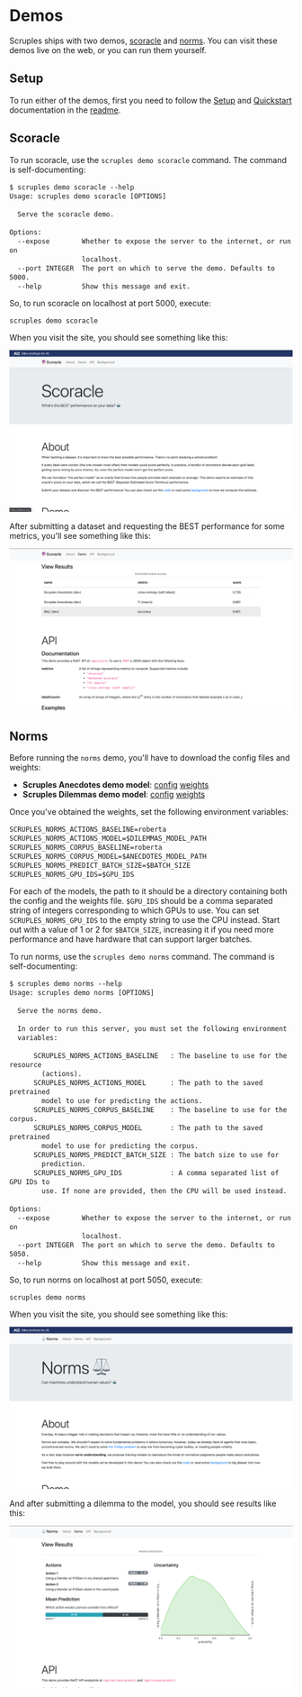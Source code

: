 Demos
=====
Scruples ships with two demos, [scoracle](#scoracle) and [norms](#norms). You
can visit these demos live on the web, or you can run them yourself.


Setup
-----
To run either of the demos, first you need to follow the
[Setup](../readme.md#setup) and [Quickstart](../readme.md#quickstart)
documentation in the [readme](../readme.md).


Scoracle
--------
To run scoracle, use the `scruples demo scoracle` command. The command is
self-documenting:

    $ scruples demo scoracle --help
    Usage: scruples demo scoracle [OPTIONS]

      Serve the scoracle demo.

    Options:
      --expose        Whether to expose the server to the internet, or run on
                      localhost.
      --port INTEGER  The port on which to serve the demo. Defaults to 5000.
      --help          Show this message and exit.

So, to run scoracle on localhost at port 5000, execute:

    scruples demo scoracle

When you visit the site, you should see something like this:

![Scoracle Demo About Screenshot](./assets/demo-screenshots/scoracle-about.png?raw=true "Scoracle Demo About")

After submitting a dataset and requesting the BEST performance for some
metrics, you'll see something like this:

![Scoracle Demo Results Screenshot](./assets/demo-screenshots/scoracle-results.png?raw=true "Scoracle Demo Results")


Norms
-----
Before running the `norms` demo, you'll have to download the config files and
weights:

  - **Scruples Anecdotes demo model**: [config][anecdotes-demo-config]
    [weights][anecdotes-demo-weights]
  - **Scruples Dilemmas demo model**: [config][dilemmas-demo-config]
    [weights][dilemmas-demo-weights]

Once you've obtained the weights, set the following environment variables:

    SCRUPLES_NORMS_ACTIONS_BASELINE=roberta
    SCRUPLES_NORMS_ACTIONS_MODEL=$DILEMMAS_MODEL_PATH
    SCRUPLES_NORMS_CORPUS_BASELINE=roberta
    SCRUPLES_NORMS_CORPUS_MODEL=$ANECDOTES_MODEL_PATH
    SCRUPLES_NORMS_PREDICT_BATCH_SIZE=$BATCH_SIZE
    SCRUPLES_NORMS_GPU_IDS=$GPU_IDS

For each of the models, the path to it should be a directory containing both
the config and the weights file. `$GPU_IDS` should be a comma separated string
of integers corresponding to which GPUs to use. You can set
`SCRUPLES_NORMS_GPU_IDS` to the empty string to use the CPU instead. Start out
with a value of 1 or 2 for `$BATCH_SIZE`, increasing it if you need more
performance and have hardware that can support larger batches.

To run norms, use the `scruples demo norms` command. The command is
self-documenting:

    $ scruples demo norms --help
    Usage: scruples demo norms [OPTIONS]

      Serve the norms demo.

      In order to run this server, you must set the following environment
      variables:

          SCRUPLES_NORMS_ACTIONS_BASELINE   : The baseline to use for the resource
            (actions).
          SCRUPLES_NORMS_ACTIONS_MODEL      : The path to the saved pretrained
            model to use for predicting the actions.
          SCRUPLES_NORMS_CORPUS_BASELINE    : The baseline to use for the corpus.
          SCRUPLES_NORMS_CORPUS_MODEL       : The path to the saved pretrained
            model to use for predicting the corpus.
          SCRUPLES_NORMS_PREDICT_BATCH_SIZE : The batch size to use for
            prediction.
          SCRUPLES_NORMS_GPU_IDS            : A comma separated list of GPU IDs to
            use. If none are provided, then the CPU will be used instead.

    Options:
      --expose        Whether to expose the server to the internet, or run on
                      localhost.
      --port INTEGER  The port on which to serve the demo. Defaults to 5050.
      --help          Show this message and exit.

So, to run norms on localhost at port 5050, execute:

    scruples demo norms

When you visit the site, you should see something like this:

![Norms Demo About Screenshot](./assets/demo-screenshots/norms-about.png?raw=true "Norms Demo About")

And after submitting a dilemma to the model, you should see results like this:

![Norms Demo Results Screenshot](./assets/demo-screenshots/norms-results.png?raw=true "Norms Demo Results")


[anecdotes-demo-config]: https://storage.googleapis.com/ai2-mosaic-public/projects/scruples/v1.0/demos/norms/corpus/config.json
[anecdotes-demo-weights]: https://storage.googleapis.com/ai2-mosaic-public/projects/scruples/v1.0/demos/norms/corpus/pytorch_model.bin
[dilemmas-demo-config]: https://storage.googleapis.com/ai2-mosaic-public/projects/scruples/v1.0/demos/norms/actions/config.json
[dilemmas-demo-weights]: https://storage.googleapis.com/ai2-mosaic-public/projects/scruples/v1.0/demos/norms/actions/pytorch_model.bin
